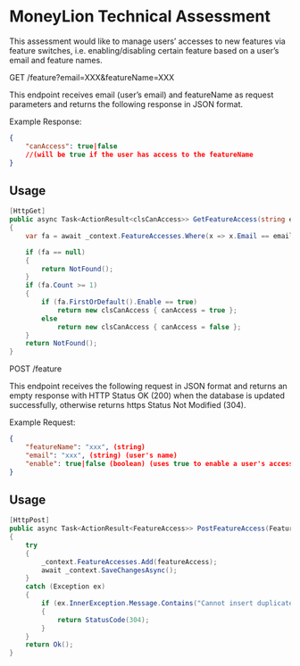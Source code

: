 # MoneyLion Technical Assessment

This assessment would like to manage users’ accesses to new features via feature switches, i.e. enabling/disabling certain feature based on a user’s email and feature names.

GET /feature?email=XXX&featureName=XXX

This endpoint receives email (user’s email) and featureName as request parameters and returns the following response in JSON format.

Example Response:

```json
{
	"canAccess": true|false 
	//(will be true if the user has access to the featureName
}
```

## Usage

```cs
[HttpGet]
public async Task<ActionResult<clsCanAccess>> GetFeatureAccess(string email, string featureName)
{
	var fa = await _context.FeatureAccesses.Where(x => x.Email == email && x.FeatureName == featureName).ToListAsync();

	if (fa == null)
	{
		return NotFound();
	}
	if (fa.Count >= 1)
	{
		if (fa.FirstOrDefault().Enable == true)
			return new clsCanAccess { canAccess = true };
		else
			return new clsCanAccess { canAccess = false };
	}
	return NotFound();
}
```

POST /feature

This endpoint receives the following request in JSON format and returns an empty response with HTTP Status OK (200) when the database is updated successfully, otherwise returns https Status Not Modified (304).


Example Request:

```json
{
	"featureName": "xxx", (string)
	"email": "xxx", (string) (user's name)
	"enable": true|false (boolean) (uses true to enable a user's access, otherwise
}
```


## Usage

```cs
[HttpPost]
public async Task<ActionResult<FeatureAccess>> PostFeatureAccess(FeatureAccess featureAccess)
{
	try
	{
		_context.FeatureAccesses.Add(featureAccess);
		await _context.SaveChangesAsync();
	}
	catch (Exception ex)
	{
		if (ex.InnerException.Message.Contains("Cannot insert duplicate key"))
		{
			return StatusCode(304);
		}
	}
	return Ok();
}
```


